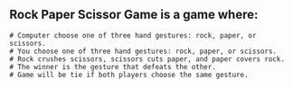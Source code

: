 ## Rock Paper Scissor Game is a game where:
    # Computer choose one of three hand gestures: rock, paper, or scissors.
    # You choose one of three hand gestures: rock, paper, or scissors.
    # Rock crushes scissors, scissors cuts paper, and paper covers rock.
    # The winner is the gesture that defeats the other.
    # Game will be tie if both players choose the same gesture. 
